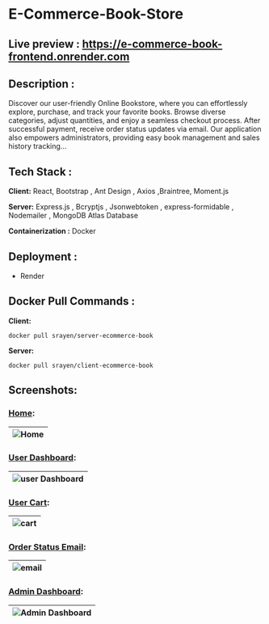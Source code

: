 # E-Commerce-Book-Store

## Live preview : https://e-commerce-book-frontend.onrender.com

## Description :
 Discover our user-friendly Online Bookstore, where you can effortlessly explore, purchase, and track your favorite books. Browse diverse categories, adjust quantities, and enjoy a seamless checkout process. After successful payment, receive order status updates via email. Our application also empowers administrators, providing easy book management and sales history tracking...
## Tech Stack :

**Client:** React, Bootstrap , Ant Design , Axios ,Braintree, Moment.js 

**Server:** Express.js , Bcryptjs , Jsonwebtoken , express-formidable , Nodemailer , MongoDB Atlas Database

**Containerization :** Docker

## Deployment : 
  * Render

 ## Docker Pull Commands : 
   **Client:** 
```
docker pull srayen/server-ecommerce-book
```


   **Server:** 
   ```
docker pull srayen/client-ecommerce-book
  ```
  
 ## Screenshots:
  ### <ins>Home</ins>:
| ![Home](https://github.com/SRayen/E-Commerce-Book-Store/assets/13922445/b1ee10db-ef86-43cf-9e92-8a3e367c0b23) |
|-|

### <ins>User Dashboard</ins>:
| ![user Dashboard](https://github.com/SRayen/E-Commerce-Book-Store/assets/13922445/a042db62-7091-4079-a6ef-9f8dc276d6ec) |
|-|

### <ins>User Cart</ins>:
| ![cart](https://github.com/SRayen/E-Commerce-Book-Store/assets/13922445/5f9a1f95-2c16-4dcb-a84e-211c2a2459b1) |
|-|

### <ins>Order Status Email</ins>:
| ![email](https://github.com/SRayen/E-Commerce-Book-Store/assets/13922445/04bc1ae3-c19e-4972-bb91-53a40c65124f) |
|-|

### <ins>Admin Dashboard</ins>:
| ![Admin Dashboard](https://github.com/SRayen/E-Commerce-Book-Store/assets/13922445/c9be9e83-e120-4811-997f-9a4e24ae0272) |
|-|





